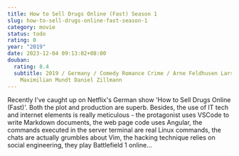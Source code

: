 ```yaml
---
title: How to Sell Drugs Online (Fast) Season 1
slug: how-to-sell-drugs-online-fast-season-1
category: movie
status: todo
rating: 0
year: "2019"
date: 2023-12-04 09:13:02+08:00
douban:
  rating: 8.4
  subtitle: 2019 / Germany / Comedy Romance Crime / Arne Feldhusen Lars Montag /
    Maximilian Mundt Daniel Zillmann
---
```


Recently I've caught up on Netflix's German show 'How to Sell Drugs Online (Fast)'. Both the plot and production are superb. Besides, the use of IT tech and internet elements is really meticulous - the protagonist uses VSCode to write Markdown documents, the web page code uses Angular, the commands executed in the server terminal are real Linux commands, the chats are actually grumbles about Vim, the hacking technique relies on social engineering, they play Battlefield 1 online...
